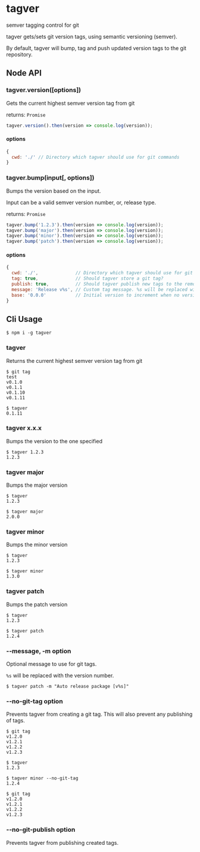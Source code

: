 # tagver
semver tagging control for git

tagver gets/sets git version tags, using semantic versioning (semver).

By default, tagver will bump, tag and push updated version tags to the git repository.


## Node API

### tagver.version([options])

Gets the current highest semver version tag from git

returns: `Promise`

``` javascript
tagver.version().then(version => console.log(version));
```

#### options

``` javascript
{
  cwd: './' // Directory which tagver should use for git commands
}
```

### tagver.bump(input[, options])

Bumps the version based on the input.

Input can be a valid semver version number, or, release type.

returns: `Promise`

``` javascript
tagver.bump('1.2.3').then(version => console.log(version));
tagver.bump('major').then(version => console.log(version));
tagver.bump('minor').then(version => console.log(version));
tagver.bump('patch').then(version => console.log(version));
```

#### options

``` javascript
{
  cwd: './',              // Directory which tagver should use for git commands
  tag: true,              // Should tagver store a git tag?
  publish: true,          // Should tagver publish new tags to the remote?
  message: 'Release v%s', // Custom tag message. %s will be replaced with the version number
  base: '0.0.0'           // Initial version to increment when no version is found  
}
```

## Cli Usage

```
$ npm i -g tagver
```

### tagver

Returns the current highest semver version tag from git

```
$ git tag
test
v0.1.0
v0.1.1
v0.1.10
v0.1.11

$ tagver
0.1.11
```

### tagver x.x.x

Bumps the version to the one specified

```
$ tagver 1.2.3
1.2.3
```

### tagver major

Bumps the major version

```
$ tagver
1.2.3

$ tagver major
2.0.0
```

### tagver minor

Bumps the minor version

```
$ tagver
1.2.3

$ tagver minor
1.3.0
```

### tagver patch

Bumps the patch version

```
$ tagver
1.2.3

$ tagver patch
1.2.4
```

### --message, -m option

Optional message to use for git tags.

`%s` will be replaced with the version number.

```
$ tagver patch -m "Auto release package [v%s]"
```

### --no-git-tag option

Prevents tagver from creating a git tag. This will also prevent any publishing of tags.

```
$ git tag
v1.2.0
v1.2.1
v1.2.2
v1.2.3

$ tagver
1.2.3

$ tagver minor --no-git-tag
1.2.4

$ git tag
v1.2.0
v1.2.1
v1.2.2
v1.2.3
```

### --no-git-publish option

Prevents tagver from publishing created tags.
